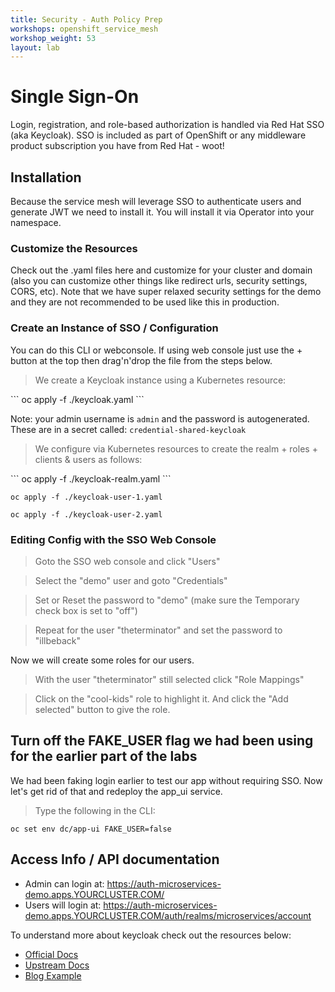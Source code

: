 ```yaml
---
title: Security - Auth Policy Prep
workshops: openshift_service_mesh
workshop_weight: 53
layout: lab
---
```


# Single Sign-On
Login, registration, and role-based authorization is handled via Red Hat SSO (aka Keycloak).
SSO is included as part of OpenShift or any middleware product subscription you have from Red Hat - woot!

## Installation
Because the service mesh will leverage SSO to authenticate users and generate JWT we need to install it. You will install it via Operator into your namespace.

### Customize the Resources
Check out the .yaml files here and customize for your cluster and domain (also you can customize other things like redirect urls, security settings, CORS, etc). Note that we have super relaxed security settings for the demo and they are not recommended to be used like this in production.

### Create an Instance of SSO / Configuration
You can do this CLI or webconsole. If using web console just use the + button at the top then drag'n'drop the file from the steps below.

<blockquote>
<i class="fa fa-terminal"></i> We create a Keycloak instance using a Kubernetes resource:
</blockquote>
```
oc apply -f ./keycloak.yaml
```

Note: your admin username is `admin` and the password is autogenerated. These are in a secret called: `credential-shared-keycloak`

<blockquote>
<i class="fa fa-terminal"></i> We configure via Kubernetes resources to create the realm + roles + clients & users as follows:
</blockquote>
```
oc apply -f ./keycloak-realm.yaml
```

```
oc apply -f ./keycloak-user-1.yaml
```

```
oc apply -f ./keycloak-user-2.yaml
```

### Editing Config with the SSO Web Console
<blockquote>
<i class="fa fa-desktop"></i> Goto the SSO web console and click "Users"
</blockquote>

<blockquote>
<i class="fa fa-desktop"></i> Select the "demo" user and goto "Credentials"
</blockquote>

<blockquote>
<i class="fa fa-desktop"></i> Set or Reset the password to "demo" (make sure the Temporary check box is set to "off")
</blockquote>

<blockquote>
<i class="fa fa-desktop"></i> Repeat for the user "theterminator" and set the password to "illbeback"
</blockquote>


Now we will create some roles for our users.


<blockquote>
<i class="fa fa-desktop"></i> With the user "theterminator" still selected click "Role Mappings"
</blockquote>

<blockquote>
<i class="fa fa-desktop"></i> Click on the "cool-kids" role to highlight it. And click the "Add selected" button to give the role.
</blockquote>


## Turn off the FAKE_USER flag we had been using for the earlier part of the labs
We had been faking login earlier to test our app without requiring SSO. Now let's get rid of that and redeploy the app_ui service.

<blockquote>
<i class="fa fa-terminal"></i>
Type the following in the CLI:
</blockquote>

```
oc set env dc/app-ui FAKE_USER=false
```

## Access Info / API documentation
- Admin can login at: https://auth-microservices-demo.apps.YOURCLUSTER.COM/
- Users will login at: https://auth-microservices-demo.apps.YOURCLUSTER.COM/auth/realms/microservices/account

To understand more about keycloak check out the resources below:
* [Official Docs][1]
* [Upstream Docs][2]
* [Blog Example][3]

[1]: https://access.redhat.com/documentation/en-us/red_hat_single_sign-on/7.3/html-single/red_hat_single_sign-on_for_openshift/
[2]: https://www.keycloak.org/documentation.html
[3]: https://developers.redhat.com/blog/2020/01/29/api-login-and-jwt-token-generation-using-keycloak/
